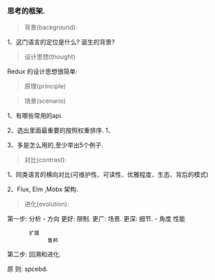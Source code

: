 ###  思考的框架.

>  背景(background):

1、这门语言的定位是什么? 诞生的背景?


>  设计思想(thought)

Redux 的设计思想很简单:

>  原理(principle)

>  场景(scenario)

  1、有哪些常用的api.

  2、选出里面最重要的按照权重排序.
      1、

  3、多是怎么用的,至少举出5个例子.

>  对比(contrast): 

  1、同类语言的横向对比(可维护性、可读性、优雅程度、生态、背后的模式)

  2、Flux, Elm ,Mobx 架构.

>  进化(evolution):	


  第一步: 分析
		- 方向
		   更好: 限制.
                 更广: 场景.
		   更深: 细节.
              - 角度
		   性能

		   扩展
                 鲁邦
  第二步: 回溯和进化.
        
原 则: spcebd.